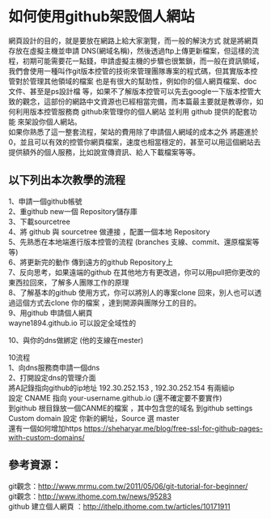 # 如何使用github架設個人網站 

網頁設計的目的，就是要放在網路上給大家瀏覽，而一般的解決方式 就是將網頁存放在虛擬主機並申請 DNS(網域名稱)，然後透過ftp上傳更新檔案，但這樣的流程，初期可能需要花一點錢，申請虛擬主機的步驟也很繁鎖，而一般在資訊領域，我們會使用一種叫作git版本控管的技術來管理團隊專案的程式碼，但其實版本控管對於管理其他領域的檔案 也是有很大的幫助性，例如你的個人網頁檔案、doc文件、甚至是ps設計檔 等，如果不了解版本控管可以先去google一下版本控管大致的觀念，這部份的網路中文資源也已經相當完備，而本篇最主要就是教導你，如何利用版本控管服務商 github來管理你的個人網站 並利用 github 提供的配套功能 來架設你個人網站。
<br />
如果你熟悉了這一整套流程，架站的費用除了申請個人網域的成本之外 將趨進於0，並且可以有效的控管你網頁檔案，速度也相當穩定的，甚至可以用這個網站去提供額外的個人服務，比如說宣傳資訊、給人下載檔案等等。

## 以下列出本次教學的流程

1、申請一個github帳號<br />
2、重github new一個 Repository儲存庫<br />
3、下載sourcetree<br />
4、將 github 與 sourcetree 做連接 ，配置一個本地 Repository<br />
5、先熟悉在本地端進行版本控管的流程 (branches 支線、commit、還原檔案等等)<br />
6、將更新完的動作 傳到遠方的github Repository上<br />
7、反向思考，如果遠端的github 在其他地方有更改過，你可以用pull把你更改的東西拉回來，了解多人團隊工作的原理<br />
8、了解基本的github 使用方式，你可以將別人的專案clone 回來，別人也可以透過這個方式去clone 你的檔案 ，達到開源與團隊分工的目的。<br />
9、用github 申請個人網頁<br />
	wayne1894.github.io  可以設定全域性的

10、與你的dns做綁定 (他的支線在mester)<br />

10流程<br />
	1、向dns服務商申請一個dns 
	<br />
	2、打開設定dns的管理介面
	<br />
		 將A記錄指向github的ip地址  192.30.252.153  , 192.30.252.154   有兩組ip
		 <br />
		 設定 CNAME 指向 your-username.github.io (還不確定要不要實作)
		  <br />
		 到github 根目錄放一個CANME的檔案 ，其中包含您的域名
		 到github settings Custom domain  設定 你新的網址，Source 選 master
		  <br />
		 還有一個如何增加https
		 https://sheharyar.me/blog/free-ssl-for-github-pages-with-custom-domains/
## 參考資源：

git觀念：http://www.mrmu.com.tw/2011/05/06/git-tutorial-for-beginner/<br />
git觀念：http://www.ithome.com.tw/news/95283<br />
github 建立個人網頁 ：http://ithelp.ithome.com.tw/articles/10171911<br />
